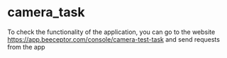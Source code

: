 # camera_task

To check the functionality of the application, you can go to the website https://app.beeceptor.com/console/camera-test-task and send requests from the app
